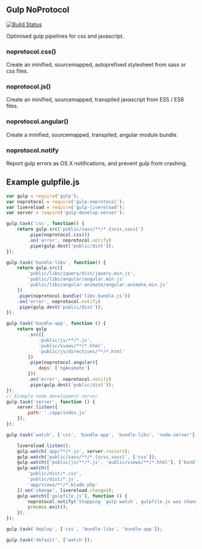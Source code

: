 Gulp NoProtocol
----------------

[![Build Status](https://travis-ci.org/NoProtocol/gulp-noprotocol.png)](https://travis-ci.org/NoProtocol/gulp-noprotocol)

Optimised gulp pipelines for css and javascript.


### noprotocol.css()
Create an minified, sourcemapped, autoprefixed stylesheet from sass or css files.

### noprotocol.js()
Create an minified, sourcemapped, transpiled javascript from ES5 / ES6 files.

### noprotocol.angular()
Create a minified, sourcemapped, transpiled, angular module bundle.

### noprotocol.notify
Report gulp errors as OS X notifications, and prevent gulp from crashing.

## Example gulpfile.js

```js
var gulp = require('gulp');
var noprotocol = require('gulp-noprotocol');
var livereload = require('gulp-livereload');
var server = require('gulp-develop-server');

gulp.task('css', function() {
    return gulp.src('public/sass/**/*.{scss,sass}')
        .pipe(noprotocol.css())
        .on('error', noprotocol.notify)
        .pipe(gulp.dest('public/dist'));
});

gulp.task('bundle-libs', function() {
    return gulp.src([
        'public/libs/jquery/dist/jquery.min.js',
        'public/libs/angular/angular.min.js'
        'public/libs/angular-animate/angular-animate.min.js'
    ])
    .pipe(noprotocol.bundle('libs.bundle.js'))
    .on('error', noprotocol.notify)
    .pipe(gulp.dest('public/dist'));
});

gulp.task('bundle-app', function () {
    return gulp
        .src([
            'public/js/**/*.js',
            'public/views/**/*.html', 
            'public/js/directives/**/*.html'
        ])
        .pipe(noprotocol.angular({ 
            deps: ['ngAnimate']
        }))
        .on('error', noprotocol.notify)
        .pipe(gulp.dest('public/dist'));
});
// Example node development server
gulp.task('server', function () {
    server.listen({
        path: './app/index.js'
    });
});

gulp.task('watch', ['css', 'bundle-app', 'bundle-libs', 'node-server'], function() {

    livereload.listen();
    gulp.watch('app/**/*.js', server.restart);
    gulp.watch('public/sass/**/*.{scss,sass}', ['css']);
    gulp.watch(['public/js/**/*.js', 'public/views/**/*.html'], ['bundle-app']);
    gulp.watch([
        'public/dist/*.css',
        'public/dist/*.js',
        'app/views/**/*.blade.php'
    ]).on('change', livereload.changed);
    gulp.watch(['gulpfile.js'], function () {
        noprotocol.notify('Stopping `gulp watch`, gulpfile.js was changed');
        process.exit();
    });
});

gulp.task('deploy', ['css', 'bundle-libs', 'bundle-app']);

gulp.task('default', ['watch']);
```
